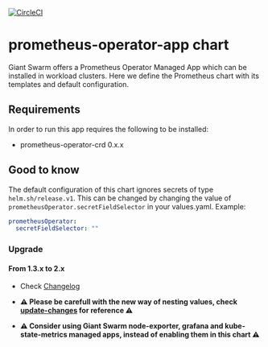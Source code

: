 [![CircleCI](https://circleci.com/gh/giantswarm/prometheus-operator-app.svg?style=shield)](https://circleci.com/gh/giantswarm/prometheus-operator-app)

# prometheus-operator-app chart

Giant Swarm offers a Prometheus Operator Managed App which can be installed in
workload clusters. Here we define the Prometheus chart with its templates and
default configuration.

## Requirements

In order to run this app requires the following to be installed:

* prometheus-operator-crd 0.x.x

## Good to know

The default configuration of this chart ignores secrets of type `helm.sh/release.v1`. This can be changed by changing the value of `prometheusOperator.secretFieldSelector` in your values.yaml. Example:

```yaml
prometheusOperator:
  secretFieldSelector: ""
```

### Upgrade
#### From 1.3.x to 2.x

* Check [Changelog](https://github.com/giantswarm/prometheus-operator-app/CHANGELOG.md)

* **⚠️ Please be carefull with the new way of nesting values, check [update-changes](https://github.com/giantswarmprometheus-operator-app/changelog/23.x_32.x.md) for reference ⚠️**

* **⚠️ Consider using Giant Swarm node-exporter, grafana and kube-state-metrics managed apps, instead of enabling them in this chart ⚠️**
